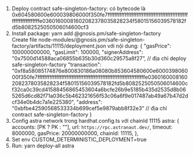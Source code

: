 1. Deploy contract safe-singleton-factory: có bytecode là 0x604580600e600039806000f350fe7fffffffffffffffffffffffffffffffffffffffffffffffffffffffffffffffe03601600081602082378035828234f58015156039578182fd5b8082525050506014600cf3
2. Install package: yarn add @gnosis.pm/safe-singleton-factory  
   Create file node-modules/@gnosis.pm/safe-singleton-factory/artifacts/11115/deployment.json với nội dung:
   {
   "gasPrice": 100000000000,
   "gasLimit": 100000,
   "signerAddress": "0x7500d14588aca06855b635b30d360c29575a8f27”, // địa chỉ deploy safe-singleton-factory
   "transaction": "0xf8a58085174876e800830186a08080b853604580600e600039806000f350fe7fffffffffffffffffffffffffffffffffffffffffffffffffffffffffffffffe03601600081602082378035828234f58015156039578182fd5b8082525050506014600cf32ca0c39cd41588456865453604a6bcfe26b9e5185b435d2535d8b065265d6cd82f71a036c5b462321656f53c06a6f9e017487ab49a67b47d2dcf34e0b4dc7a1e225380",
   "address": "0xbfbe42590568533334b699cef5e9879abb8f32e3”    // địa chỉ contract safe-singleton-factory
   }
3. Config astra network trong hardhat.config.ts với chainId 11115
   astra: {
   accounts: [PK ? PK : ""],
   url: `https://rpc.astranaut.dev/`,
   timeout: 8000000,
   gasPrice: 20000000000,
   chainId: 11115,
   },
4. Set env CUSTOM_DETERMINISTIC_DEPLOYMENT=true
5. Run: yarn deploy-all astra
